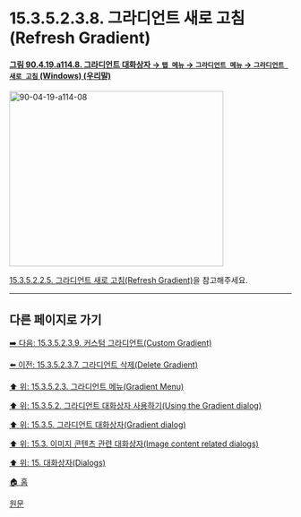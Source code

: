 # 15.3.5.2.3.8. 그라디언트 새로 고침(Refresh Gradient)

<a id="90-04-19-a114-08"></a>

#### [그림 90.4.19.a114.8. 그라디언트 대화상자 → `탭 메뉴` → `그라디언트 메뉴` → `그라디언트 새로 고침` (Windows) (우리말)](./90-04-0019-gradient.md#90-04-19-a114-08)
<img width="382" height="313" alt="90-04-19-a114-08" src="https://github.com/user-attachments/assets/343083da-aace-48e7-8262-243cb5202048" />

[15.3.5.2.2.5. 그라디언트 새로 고침(Refresh Gradient)](./15-03-05-02-02-05-refresh_gradient.md)을 참고해주세요.

***

## 다른 페이지로 가기

[➡️ 다음: 15.3.5.2.3.9. 커스텀 그라디언트(Custom Gradient)](./15-03-05-02-03-09-custom_gradient.md)

[⬅️ 이전: 15.3.5.2.3.7. 그라디언트 삭제(Delete Gradient)](./15-03-05-02-03-07-delete_gradient.md)

[⬆️ 위: 15.3.5.2.3. 그라디언트 메뉴(Gradient Menu)](./15-03-05-02-03-00-gradient_menu.md)

[⬆️ 위: 15.3.5.2. 그라디언트 대화상자 사용하기(Using the Gradient dialog)](./15-03-05-02-00-using_the_gradients_dialog.md)

[⬆️ 위: 15.3.5. 그라디언트 대화상자(Gradient dialog)](./15-03-05-00-gradient_dialog.md)

[⬆️ 위: 15.3. 이미지 콘텐츠 관련 대화상자(Image content related dialogs)](./15-03-00-image-content-related-dialogs.md)

[⬆️ 위: 15. 대화상자(Dialogs)](./15-00-dialogs.md)

[🏠 홈](./00-home.md)

[원문](https://docs.gimp.org/2.10/ko/gimp-gradient-dialog.html#gimp-gradient-dialog-using)
